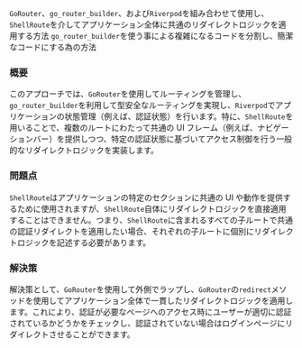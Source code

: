 `GoRouter`、`go_router_builder`、および`Riverpod`を組み合わせて使用し、`ShellRoute`を介してアプリケーション全体に共通のリダイレクトロジックを適用する方法
`go_router_builder`を使う事による複雑になるコードを分割し、簡潔なコードにする為の方法

### 概要

このアプローチでは、`GoRouter`を使用してルーティングを管理し、`go_router_builder`を利用して型安全なルーティングを実現し、`Riverpod`でアプリケーションの状態管理（例えば、認証状態）を行います。特に、`ShellRoute`を用いることで、複数のルートにわたって共通の UI フレーム（例えば、ナビゲーションバー）を提供しつつ、特定の認証状態に基づいてアクセス制御を行う一般的なリダイレクトロジックを実装します。

### 問題点

`ShellRoute`はアプリケーションの特定のセクションに共通の UI や動作を提供するために使用されますが、`ShellRoute`自体にリダイレクトロジックを直接適用することはできません。つまり、`ShellRoute`に含まれるすべての子ルートで共通の認証リダイレクトを適用したい場合、それぞれの子ルートに個別にリダイレクトロジックを記述する必要があります。

### 解決策

解決策として、`GoRouter`を使用して外側でラップし、`GoRouter`の`redirect`メソッドを使用してアプリケーション全体で一貫したリダイレクトロジックを適用します。これにより、認証が必要なページへのアクセス時にユーザーが適切に認証されているかどうかをチェックし、認証されていない場合はログインページにリダイレクトさせることができます。
